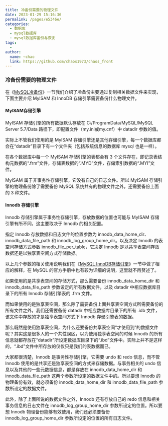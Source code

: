 ```yaml
---
title: 冷备份需要的物理文件
date: 2023-01-29 15:16:36
permalink: /pages/e5346e/
categories:
  - 数据库
  - mysql数据库
  - mysql数据库备份与恢复
tags:
  - 
author: 
  name: ~chao
  link: https://github.com/chaos1973/chaos_front
---
```

### 冷备份需要的物理文件

在《[MySQL冷备份](http://c.biancheng.net/view/vip_8363.html)》一节我们介绍了冷备份主要通过复制相关数据文件来实现，下面主要介绍 MyISAM 和 InnoDB 存储引擎需要备份什么物理文件。  

#### MyISAM存储引擎

MyISAM 存储引擎的所有数据默认存放在 C:/ProgramData/MySQL/MySQL Server 5.7/Data 路径下，即配置文件（my.ini或my.cnf）中 datadir 参数的值。


实际上不管我们使用的是 MyISAM 存储引擎还是其他存储引擎，每一个数据库都会在“datadir”目录下有一个文件夹（包括系统信息的数据库 mysql 也是一样）。  

在各个数据库中每一个 MyISAM 存储引擎的表都会有 3 个文件存在，即记录表结构元数据的“.frm”文件，存储表数据的“.MYD”文件，存储索引数据的“.MYI”文件。  

MyISAM 属于非事务性存储引擎，它没有自己的日志文件。所以 MyISAM 存储引擎的物理备份除了需要备份 MySQL 系统共有的物理文件之外，还需要备份上面的 3 种文件。

#### Innodb 存储引擎

Innodb 存储引擎属于事务性存储引擎，存放数据的位置也可能与 MyISAM 存储引擎有所不同，这主要取决于 Innodb 的相关配置。  

指定 Innodb 存放数据和日志文件的位置参数为 innodb\_data\_home\_dir、innodb\_data\_file\_path 和 innodb\_log\_group\_home\_dir。以及决定 Innodb 的表空间存储方式参数 innodb\_file\_per\_table，它决定 Innodb 是以共享表空间存放数据还是以独享表空间方式存储数据。  

以上几个参数的相关使用说明我们在《[MySQL InnoDB存储引擎](http://c.biancheng.net/view/vip_8334.html)》一节中做了相应的解释，在 MySQL 的官方手册中也有较为详细的说明，这里就不再赘述了。  

如果使用的是共享表空间的存储方式，那么需要备份 innodb\_data\_home\_dir 和 innodb\_data\_file\_path 参数设定的所有数据文件，以及 datadir 中相应数据库目录下的所有 Innodb 存储引擎表的 .frm 文件。  

而如果使用的是独享表空间，那么除了需要备份上面共享表空间方式所需要备份的所有文件之外，我们还需要备份 datadir 中相应数据库目录下的所有 .idb 文件，该文件中存放的才是独享表空间方式下 Innodb 存储引擎表的数据。  

那么既然是使用独享表空间，为什么还要备份共享表空间“才使用到”的数据文件呢？其实这是很多人的一个共性误区，以为使用独享表空间的时候 Innodb 的所有信息就都存放在“datadir”所设定数据库目录下的“.ibd”文件中。实际上并不是这样的，“.ibd”文件中所存放的仅仅只是我们的表数据而已。  

大家都很清楚，Innodb 是事务性存储引擎，它需要 undo 和 redo 信息，而不管 Innodb 使用的是共享还是独享表空间的方式来存储数据。与事务相关的 undo 信息以及其他的一些元数据信息，都是存放在 innodb\_data\_home\_dir 和 innodb\_data\_file\_path 这两个参数所设定的数据文件中的。所以要想 Innodb 的物理备份有效，就必须备份 innodb\_data\_home\_dir 和 innodb\_data\_file\_path 参数所设定的数据文件。  

此外，除了上面所说的数据文件之外，Innodb 还有存放自己的 redo 信息和相关事务信息的日志文件在 innodb\_log\_group\_home\_dir 参数所设定的位置。所以要想 Innodb 物理备份能够有效使用，我们还必须要备份 innodb\_log\_group\_home\_dir 参数所设定的位置的所有日志文件。
